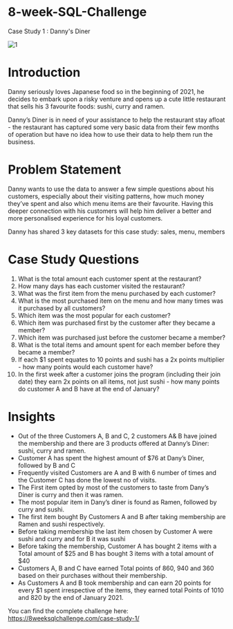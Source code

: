 # 8-week-SQL-Challenge
Case Study 1 : Danny's Diner

![1](https://user-images.githubusercontent.com/82135370/213272874-b8dd6f37-f620-45c9-9375-7653f813ab72.png)

# Introduction
Danny seriously loves Japanese food so in the beginning of 2021, he decides to embark upon a risky venture and opens up a cute little restaurant that sells his 3 favourite foods: sushi, curry and ramen.

Danny’s Diner is in need of your assistance to help the restaurant stay afloat - the restaurant has captured some very basic data from their few months of operation but have no idea how to use their data to help them run the business.

# Problem Statement
Danny wants to use the data to answer a few simple questions about his customers, especially about their visiting patterns, how much money they’ve spent and also which menu items are their favourite. Having this deeper connection with his customers will help him deliver a better and more personalised experience for his loyal customers.

Danny has shared 3 key datasets for this case study: sales, menu, members

# Case Study Questions
1. What is the total amount each customer spent at the restaurant?
2. How many days has each customer visited the restaurant?
3. What was the first item from the menu purchased by each customer?
4. What is the most purchased item on the menu and how many times was it purchased by all customers?
5. Which item was the most popular for each customer?
6. Which item was purchased first by the customer after they became a member?
7. Which item was purchased just before the customer became a member?
8. What is the total items and amount spent for each member before they became a member?
9. If each $1 spent equates to 10 points and sushi has a 2x points multiplier - how many points would each customer have?
10. In the first week after a customer joins the program (including their join date) they earn 2x points on all items, not just sushi - how many points do customer A and B have at the end of January?

# Insights

*	Out of the three Customers A, B and C, 2 customers A& B have joined the membership and there are 3 products offered at Danny’s Diner: sushi, curry and ramen.
*	Customer A has spent the highest amount of $76 at Dany’s Diner, followed by B and C
*	Frequently visited Customers are A and B with 6 number of times and the Customer C has done the lowest no of visits.
*	The First item opted by most of the customers to taste from Dany’s Diner is curry and then it was ramen.
*	The most popular item in Dany’s diner is found as Ramen, followed by curry and sushi.
*	The first item bought By Customers A and B after taking membership are Ramen and sushi respectively.
*	Before taking membership the last item chosen by Customer A were sushi and curry and for B it was sushi
*	Before taking the membership, Customer A has bought 2 items with a Total amount of $25 and B has bought 3 items with a total amount of $40
*	Customers A, B and C have earned Total points of 860, 940 and 360 based on their purchases without their membership.
*	As Customers A and B took membership and can earn 20 points for every $1 spent irrespective of the items, they earned total Points of 1010 and 820 by the end of January 2021.

You can find the complete challenge here: https://8weeksqlchallenge.com/case-study-1/

